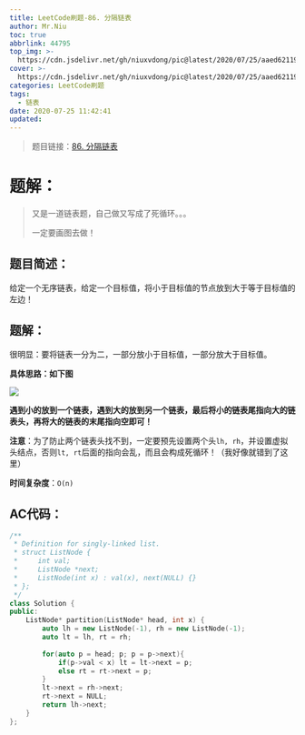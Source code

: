 ```yaml
---
title: LeetCode刷题-86. 分隔链表
author: Mr.Niu
toc: true
abbrlink: 44795
top_img: >-
  https://cdn.jsdelivr.net/gh/niuxvdong/pic@latest/2020/07/25/aaed621192835a8a668c671d5e6192cb.png
cover: >-
  https://cdn.jsdelivr.net/gh/niuxvdong/pic@latest/2020/07/25/aaed621192835a8a668c671d5e6192cb.png
categories: LeetCode刷题
tags:
  - 链表
date: 2020-07-25 11:42:41
updated:
---
```










> 题目链接：[86. 分隔链表]( https://leetcode-cn.com/problems/partition-list/)



# 题解：



> 又是一道链表题，自己做又写成了死循环。。。
>
> 一定要画图去做！



## 题目简述：

给定一个无序链表，给定一个目标值，将小于目标值的节点放到大于等于目标值的左边！

## 题解：

很明显：要将链表一分为二，一部分放小于目标值，一部分放大于目标值。



**具体思路：如下图**



![](https://cdn.jsdelivr.net/gh/niuxvdong/pic@latest/2020/07/25/c1571c1738339abedaeaeb7f001ea8ae.png)





**遇到小的放到一个链表，遇到大的放到另一个链表，最后将小的链表尾指向大的链表头，再将大的链表的末尾指向空即可！**



**注意**：为了防止两个链表头找不到，一定要预先设置两个头`lh, rh`，并设置虚拟头结点，否则`lt, rt`后面的指向会乱，而且会构成死循环！（我好像就错到了这里）



**时间复杂度**：`O(n)`

## AC代码：



```c++
/**
 * Definition for singly-linked list.
 * struct ListNode {
 *     int val;
 *     ListNode *next;
 *     ListNode(int x) : val(x), next(NULL) {}
 * };
 */
class Solution {
public:
    ListNode* partition(ListNode* head, int x) {
        auto lh = new ListNode(-1), rh = new ListNode(-1);
        auto lt = lh, rt = rh;
        
        for(auto p = head; p; p = p->next){
            if(p->val < x) lt = lt->next = p;
            else rt = rt->next = p;
        }
        lt->next = rh->next;
        rt->next = NULL;
        return lh->next;
    }
};
```



